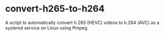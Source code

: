 # convert-h265-to-h264
A script to automatically convert h.265 (HEVC) videos to h.264 (AVC) as a systemd service on Linux using ffmpeg

